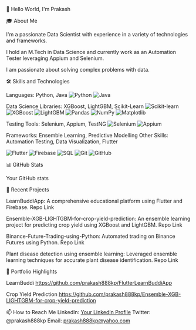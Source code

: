 👋 Hello World, I'm Prakash

🎓 About Me

I'm a passionate Data Scientist with experience in a variety of technologies and frameworks. 

I hold an M.Tech in Data Science and currently work as an Automation Tester leveraging Appium and Selenium. 

I am passionate about solving complex problems with data.

🛠️ Skills and Technologies

Languages: Python, Java ![Python](https://img.shields.io/badge/-Python-3776AB?style=flat&logo=Python&logoColor=white)
![Java](https://img.shields.io/badge/-Java-red?style=flat&logo=Java&logoColor=white)

Data Science Libraries: XGBoost, LightGBM, Scikit-Learn ![Scikit-learn](https://img.shields.io/badge/-Scikit--learn-F7931E?style=flat&logo=scikit-learn&logoColor=white)
![XGBoost](https://img.shields.io/badge/-XGBoost-29A329?style=flat)
![LightGBM](https://img.shields.io/badge/-LightGBM-blue?style=flat) ![Pandas](https://img.shields.io/badge/-Pandas-150458?style=flat&logo=Pandas&logoColor=white)
![NumPy](https://img.shields.io/badge/-NumPy-013243?style=flat&logo=NumPy&logoColor=white)
![Matplotlib](https://img.shields.io/badge/-Matplotlib-1967be?style=flat&logo=matplotlib&logoColor=white)

Testing Tools: Selenium, Appium, TestNG ![Selenium](https://img.shields.io/badge/-Selenium-green?style=flat&logo=Selenium&logoColor=white)
![Appium](https://img.shields.io/badge/-Appium-blue?style=flat)

Frameworks: Ensemble Learning, Predictive Modelling 
Other Skills: Automation Testing, Data Visualization, Flutter

![Flutter](https://img.shields.io/badge/-Flutter-02569B?style=flat&logo=Flutter&logoColor=white)
![Firebase](https://img.shields.io/badge/-Firebase-FFCA28?style=flat&logo=Firebase&logoColor=white)
![SQL](https://img.shields.io/badge/-SQL-4479A1?style=flat&logo=MySQL&logoColor=white)
![Git](https://img.shields.io/badge/-Git-F05032?style=flat&logo=Git&logoColor=white)
![GitHub](https://img.shields.io/badge/-GitHub-181717?style=flat&logo=GitHub&logoColor=white)


📊 GitHub Stats

Your GitHub stats

🌱 Recent Projects

LearnBuddiApp: A comprehensive educational platform using Flutter and Firebase. Repo Link

Ensemble-XGB-LIGHTGBM-for-crop-yield-prediction: An ensemble learning project for predicting crop yield using XGBoost and LightGBM. Repo Link

Binance-Future-Trading-using-Python: Automated trading on Binance Futures using Python. Repo Link

Plant disease detection using ensemble learning: Leveraged ensemble learning techniques for accurate plant disease identification. Repo Link

📸 Portfolio Highlights

LearnBuddi https://github.com/prakash888kp/FlutterLearnBuddiApp

Crop Yield Prediction https://github.com/prakash888kp/Ensemble-XGB-LIGHTGBM-for-crop-yield-prediction

📫 How to Reach Me
LinkedIn: [Your LinkedIn Profile](https://www.linkedin.com/in/prakash-k-2a4346152)
Twitter: @prakash888kp
Email: prakash888kp@yahoo.com
